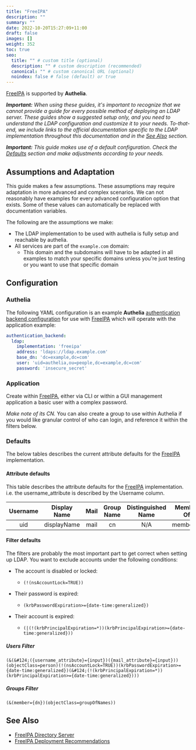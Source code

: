 ```yaml
---
title: "FreeIPA"
description: ""
summary: ""
date: 2022-10-20T15:27:09+11:00
draft: false
images: []
weight: 352
toc: true
seo:
  title: "" # custom title (optional)
  description: "" # custom description (recommended)
  canonical: "" # custom canonical URL (optional)
  noindex: false # false (default) or true
---
```


[FreeIPA] is supported by __Authelia__.

*__Important:__ When using these guides, it's important to recognize that we cannot provide a guide for every possible
method of deploying an LDAP server. These guides show a suggested setup only, and you need to understand the LDAP
configuration and customize it to your needs. To-that-end, we include links to the official documentation specific to
the LDAP implementation throughout this documentation and in the [See Also](#see-also) section.*

*__Important:__ This guide makes use of a default configuration. Check the [Defaults](#defaults) section
and make adjustments according to your needs.*

## Assumptions and Adaptation

This guide makes a few assumptions. These assumptions may require adaptation in more advanced and complex scenarios. We
can not reasonably have examples for every advanced configuration option that exists. Some of these values can
automatically be replaced with documentation variables.

The following are the assumptions we make:

- The LDAP implementation to be used with authelia is fully setup and reachable by authelia.
- All services are part of the `example.com` domain:
  - This domain and the subdomains will have to be adapted in all examples to match your specific domains unless you're
    just testing or you want to use that specific domain

## Configuration

### Authelia

The following YAML configuration is an example __Authelia__ [authentication backend configuration] for use with [FreeIPA] which will operate with the application example:

```yaml {title="configuration.yml"}
authentication_backend:
  ldap:
    implementation: 'freeipa'
    address: 'ldaps://ldap.example.com'
    base_dn: 'dc=example,dc=com'
    user: 'uid=authelia,ou=people,dc=example,dc=com'
    password: 'insecure_secret'
```

### Application

Create within [FreeIPA], either via CLI or within a GUI management application a basic user with a complex password.

*Make note of its CN.* You can also create a group to use within Authelia if you would like granular control of who can
login, and reference it within the filters below.

### Defaults

The below tables describes the current attribute defaults for the [FreeIPA] implementation.

#### Attribute defaults

This table describes the attribute defaults for the [FreeIPA] implementation. i.e. the username_attribute is described by the
Username column.

|    Username    | Display Name | Mail | Group Name | Distinguished Name | Member Of |
|:--------------:|:------------:|:----:|:----------:|:------------------:|:---------:|
|      uid       | displayName  | mail |     cn     |        N/A         | memberOf  |


#### Filter defaults

The filters are probably the most important part to get correct when setting up LDAP. You want to exclude accounts under
the following conditions:

- The account is disabled or locked:
  - `(!(nsAccountLock=TRUE))`

- Their password is expired:
  - `(krbPasswordExpiration>={date-time:generalized})`

- Their account is expired:
  - `(|(!(krbPrincipalExpiration=*))(krbPrincipalExpiration>={date-time:generalized}))`

##### Users Filter

```text
(&(&#124;({username_attribute}={input})({mail_attribute}={input}))(objectClass=person)(!(nsAccountLock=TRUE))(krbPasswordExpiration>={date-time:generalized})(&#124;(!(krbPrincipalExpiration=*))(krbPrincipalExpiration>={date-time:generalized})))
```

##### Groups Filter

```text
(&(member={dn})(objectClass=groupOfNames))
```

## See Also

- [FreeIPA Directory Server](https://www.freeipa.org/page/Directory_Server)
- [FreeIPA Deployment Recommendations](https://www.freeipa.org/page/Deployment_Recommendations)

[Authelia]: https://www.authelia.com
[FreeIPA]: https://www.freeipa.org/
[authentication backend configuration]: ../../../configuration/first-factor/ldap.md
